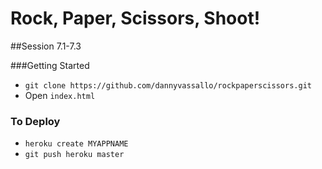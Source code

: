 # Rock, Paper, Scissors, Shoot!

##Session 7.1-7.3

###Getting Started

 - ```git clone https://github.com/dannyvassallo/rockpaperscissors.git```
 - Open ```index.html```

### To Deploy

 - ```heroku create MYAPPNAME```
 - ```git push heroku master```
